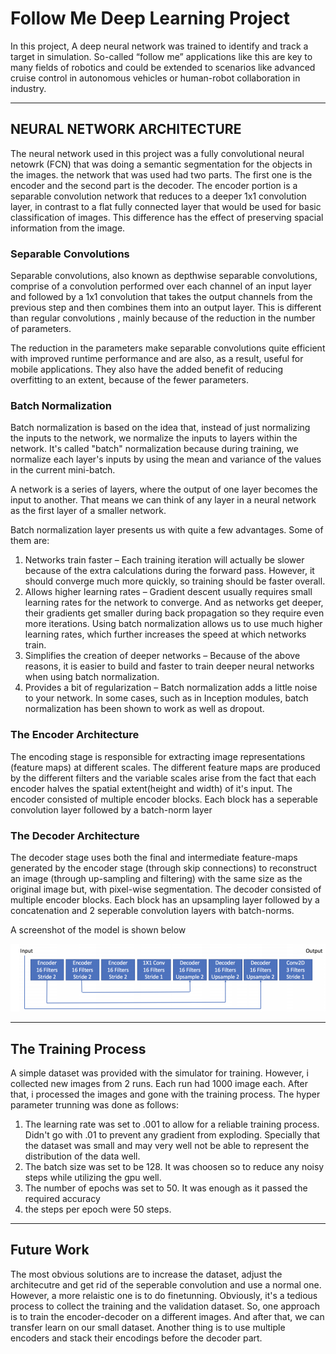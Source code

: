 # Follow Me Deep Learning Project

In this project, A deep neural network was trained to identify and track a target in simulation. So-called “follow me” applications like this are key to many fields of robotics and could be extended to scenarios like advanced cruise control in autonomous vehicles or human-robot collaboration in industry.

---
[//]: # (Image References)

[image0]: ./docs/misc/Architecture.PNG

## NEURAL NETWORK ARCHITECTURE

The neural network used in this project was a fully convolutional neural netowrk (FCN) that was doing a semantic segmentation for the objects in the images. the network that was used had two parts. The first one is the encoder and the second part is the decoder. The encoder portion is a separable convolution network that reduces to a deeper 1x1 convolution layer, in contrast to a flat fully connected layer that would be used for basic classification of images. This difference has the effect of preserving spacial information from the image. 
 
### Separable Convolutions 
Separable convolutions, also known as depthwise separable convolutions, comprise of a convolution performed over each channel of an input layer and followed by a 1x1 convolution that takes the output channels from the previous step and then combines them into an output layer. This is different than regular convolutions , mainly because of the reduction in the number of parameters. 

The reduction in the parameters make separable convolutions quite efficient with improved runtime performance and are also, as a result, useful for mobile applications. They also have the added benefit of reducing overfitting to an extent, because of the fewer parameters.

### Batch Normalization

Batch normalization is based on the idea that, instead of just normalizing the inputs to the network, we normalize the inputs to layers within the network. It's called "batch" normalization because during training, we normalize each layer's inputs by using the mean and variance of the values in the current mini-batch.

A network is a series of layers, where the output of one layer becomes the input to another. That means we can think of any layer in a neural network as the first layer of a smaller network.

Batch normalization layer presents us with quite a few advantages. Some of them are:

1. Networks train faster – Each training iteration will actually be slower because of the extra calculations during the forward pass. However, it should converge much more quickly, so training should be faster overall.
2. Allows higher learning rates – Gradient descent usually requires small learning rates for the network to converge. And as networks get deeper, their gradients get smaller during back propagation so they require even more iterations. Using batch normalization allows us to use much higher learning rates, which further increases the speed at which networks train.
3. Simplifies the creation of deeper networks – Because of the above reasons, it is easier to build and faster to train deeper neural networks when using batch normalization.
4. Provides a bit of regularization – Batch normalization adds a little noise to your network. In some cases, such as in Inception modules, batch normalization has been shown to work as well as dropout.

### The Encoder Architecture
The	encoding stage is responsible for extracting image representations (feature maps) at different scales. The different feature maps are produced by the different filters and the variable scales arise from the fact that each encoder halves the spatial extent(height and width) of it's input. The encoder consisted of multiple encoder blocks. Each block has a seperable convolution layer followed by a batch-norm layer

### The Decoder Architecture
The decoder stage uses both the final and intermediate feature-maps generated by the encoder stage (through skip connections) to reconstruct an image (through up-sampling and filtering) with the same size as the original image but, with pixel-wise segmentation. The decoder consisted of multiple encoder blocks. Each block has an upsampling layer followed by a concatenation and 2 seperable convolution layers with batch-norms.

A screenshot of the model is shown below

![alt text][image0]

---

## The Training Process
A simple dataset was provided with the simulator for training. However, i collected new images from 2 runs. Each run had 1000 image each. After that, i processed the images and gone with the training process. The hyper parameter trunning was done as follows:

1. The learning rate was set to .001 to allow for a reliable training process. Didn't go with .01 to prevent any gradient from exploding. Specially that the dataset was small and may very well not be able to represent the distribution of the data well.
2. The batch size was set to be 128. It was choosen so to reduce any noisy steps while utilizing the gpu well.
3. The number of epochs was set to 50. It was enough as it passed the required accuracy
4. the steps per epoch were 50 steps. 
---

## Future Work
The most obvious solutions are to increase the dataset, adjust the architecutre and get rid of the seperable convolution and use a normal one. However, a more relaistic one is to do finetunning. Obviously, it's a tedious process to collect the training and the validation dataset. So, one approach is to train the encoder-decoder on a different images. And after that, we can transfer learn on our small dataset. Another thing is to use multiple encoders and stack their encodings before the decoder part. 
